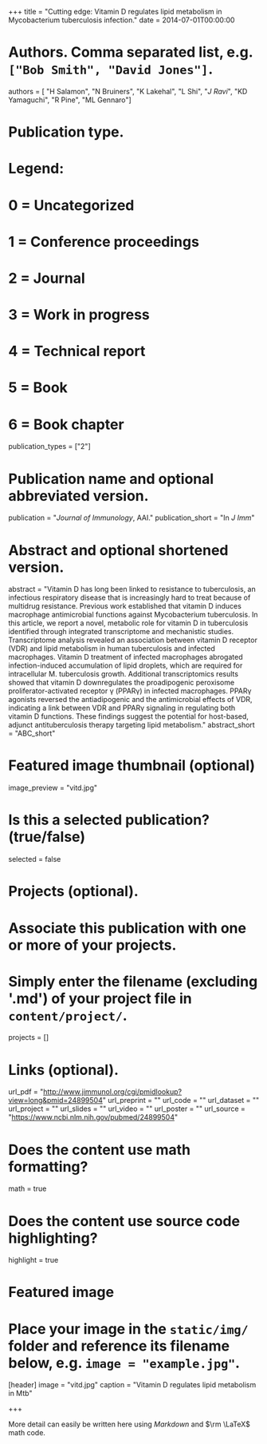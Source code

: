 +++
title = "Cutting edge: Vitamin D regulates lipid metabolism in Mycobacterium tuberculosis infection."
date = 2014-07-01T00:00:00

# Authors. Comma separated list, e.g. `["Bob Smith", "David Jones"]`.
authors = [ "H Salamon", "N Bruiners", "K Lakehal", "L Shi", "*J Ravi*", "KD Yamaguchi", "R Pine", "ML Gennaro"]

# Publication type.
# Legend:
# 0 = Uncategorized
# 1 = Conference proceedings
# 2 = Journal
# 3 = Work in progress
# 4 = Technical report
# 5 = Book
# 6 = Book chapter
publication_types = ["2"]

# Publication name and optional abbreviated version.
publication = "*Journal of Immunology*, AAI."
publication_short = "In *J Imm*"

# Abstract and optional shortened version.
abstract = "Vitamin D has long been linked to resistance to tuberculosis, an infectious respiratory disease that is increasingly hard to treat because of multidrug resistance. Previous work established that vitamin D induces macrophage antimicrobial functions against Mycobacterium tuberculosis. In this article, we report a novel, metabolic role for vitamin D in tuberculosis identified through integrated transcriptome and mechanistic studies. Transcriptome analysis revealed an association between vitamin D receptor (VDR) and lipid metabolism in human tuberculosis and infected macrophages. Vitamin D treatment of infected macrophages abrogated infection-induced accumulation of lipid droplets, which are required for intracellular M. tuberculosis growth. Additional transcriptomics results showed that vitamin D downregulates the proadipogenic peroxisome proliferator-activated receptor γ (PPARγ) in infected macrophages. PPARγ agonists reversed the antiadipogenic and the antimicrobial effects of VDR, indicating a link between VDR and PPARγ signaling in regulating both vitamin D functions. These findings suggest the potential for host-based, adjunct antituberculosis therapy targeting lipid metabolism."
abstract_short = "ABC_short"

# Featured image thumbnail (optional)
image_preview = "vitd.jpg"

# Is this a selected publication? (true/false)
selected = false

# Projects (optional).
#   Associate this publication with one or more of your projects.
#   Simply enter the filename (excluding '.md') of your project file in `content/project/`.
projects = []

# Links (optional).
url_pdf = "http://www.jimmunol.org/cgi/pmidlookup?view=long&pmid=24899504"
url_preprint = ""
url_code = ""
url_dataset = ""
url_project = ""
url_slides = ""
url_video = ""
url_poster = ""
url_source = "https://www.ncbi.nlm.nih.gov/pubmed/24899504"

# Does the content use math formatting?
math = true

# Does the content use source code highlighting?
highlight = true

# Featured image
# Place your image in the `static/img/` folder and reference its filename below, e.g. `image = "example.jpg"`.
[header]
image = "vitd.jpg"
caption = "Vitamin D regulates lipid metabolism in Mtb"

+++

More detail can easily be written here using *Markdown* and $\rm \LaTeX$ math code.
